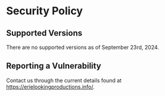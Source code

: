 # Security Policy

## Supported Versions

There are no supported versions as of September 23rd, 2024.

## Reporting a Vulnerability

Contact us through the current details found at <https://erielookingproductions.info/>.
